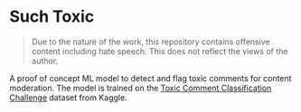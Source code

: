 # Such Toxic

> Due to the nature of the work, this repository contains offensive content including hate speech. This does not reflect
> the views of the author.

A proof of concept ML model to detect and flag toxic comments for content moderation.
The model is trained on the [Toxic Comment Classification Challenge](https://www.kaggle.com/c/jigsaw-toxic-comment-classification-challenge) dataset from Kaggle.
